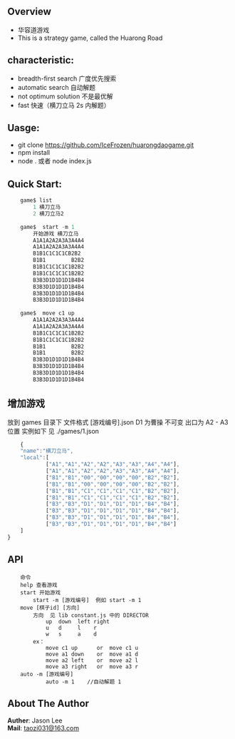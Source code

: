 ## Overview  
- 华容道游戏 
- This is a strategy game, called the Huarong Road
## characteristic:    
- breadth-first search          广度优先搜索
- automatic search              自动解题
- not optimum solution         不是最优解
- fast                         快速（横刀立马 2s 内解题）

## Uasge: 
- git clone https://github.com/IceFrozen/huarongdaogame.git
- npm install 
- node .  或者  node index.js

## Quick Start: 
```javascript
    game$ list
        1 横刀立马
        2 横刀立马2
        
    game$  start -m 1
        开始游戏 横刀立马
        A1A1A2A2A3A3A4A4
        A1A1A2A2A3A3A4A4
        B1B1C1C1C1CB2B2
        B1B1        B2B2
        B1B1C1C1C1C1B2B2
        B1B1C1C1C1C1B2B2
        B3B3D1D1D1D1B4B4
        B3B3D1D1D1D1B4B4
        B3B3D1D1D1D1B4B4
        B3B3D1D1D1D1B4B4
        
    game$  move c1 up
        A1A1A2A2A3A3A4A4
        A1A1A2A2A3A3A4A4
        B1B1C1C1C1C1B2B2
        B1B1C1C1C1C1B2B2
        B1B1        B2B2
        B1B1        B2B2
        B3B3D1D1D1D1B4B4
        B3B3D1D1D1D1B4B4
        B3B3D1D1D1D1B4B4
        B3B3D1D1D1D1B4B4
```
## 增加游戏
 放到 games 目录下  文件格式  [游戏编号].json 
 D1 为曹操 不可变
 出口为 A2 - A3 位置
 实例如下  见 ./games/1.json
```javascript
    {
	"name":"横刀立马",
	"local":[
			["A1","A1","A2","A2","A3","A3","A4","A4"],
			["A1","A1","A2","A2","A3","A3","A4","A4"],
			["B1","B1","00","00","00","00","B2","B2"],
			["B1","B1","00","00","00","00","B2","B2"],
			["B1","B1","C1","C1","C1","C1","B2","B2"],
			["B1","B1","C1","C1","C1","C1","B2","B2"],
			["B3","B3","D1","D1","D1","D1","B4","B4"],
			["B3","B3","D1","D1","D1","D1","B4","B4"],
			["B3","B3","D1","D1","D1","D1","B4","B4"],
			["B3","B3","D1","D1","D1","D1","B4","B4"]
	]
}
```
## API 
```
    命令   
    help 查看游戏
    start 开始游戏
        start -m [游戏编号]  例如 start -m 1
    move [棋子id] [方向]
        方向  见 lib constant.js 中的 DIRECTOR
            up  down  left right
            u   d     l    r 
            w   s     a    d
        ex：
            move c1 up      or  move c1 u 
			move a1 down    or  move a1 d
			move a2 left    or  move a2 l
			move a3 right   or  move a3 r
	auto -m [游戏编号]
	        auto -m 1    //自动解题 1
```
## About The Author  
**Auther**: Jason Lee  
**Mail**: taozi031@163.com  